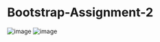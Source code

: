# Bootstrap-Assignment-2
![image](https://user-images.githubusercontent.com/106248185/171613853-de8ff39d-9092-4d34-abf6-e09249916b01.png)
![image](https://user-images.githubusercontent.com/106248185/171613904-c4a96feb-67ba-40c2-a543-039dee4c3395.png)
